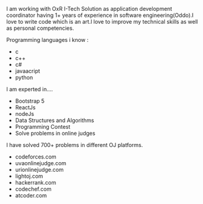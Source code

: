 I am working with OxR I-Tech Solution as application development coordinator having 1+ years of experience in software engineering(Oddo).I love to write code which  is an  art.l love to improve my technical skills as well as personal competencies. 

Programming languages i know :

- c
- c++
- c#
- javaacript
- python

I am experted  in....

- Bootstrap 5
- ReactJs
- nodeJs
- Data Structures and Algorithms
- Programming Contest 
- Solve problems in online judges 

I have solved 700+ problems in different
 OJ platforms.

- codeforces.com 
- uvaonlinejudge.com 
- urionlinejudge.com
- lightoj.com
- hackerrank.com
- codechef.com
- atcoder.com
